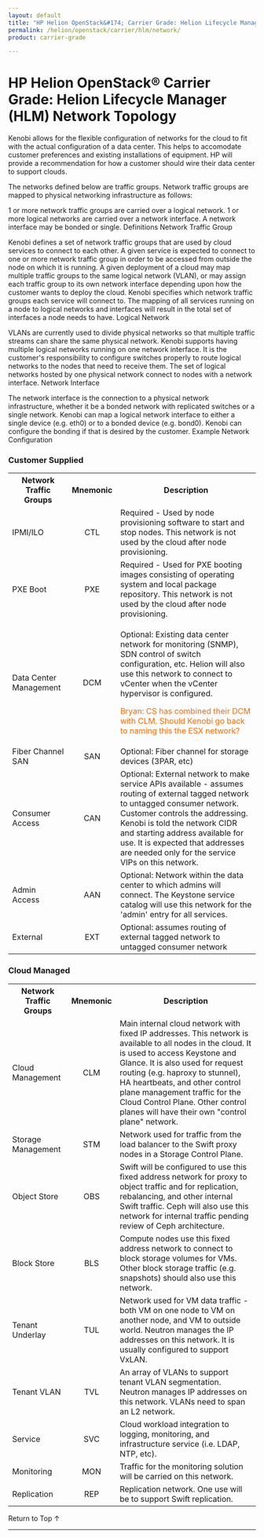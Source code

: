 ```yaml
---
layout: default
title: "HP Helion OpenStack&#174; Carrier Grade: Helion Lifecycle Manager (HLM) Network Topology"
permalink: /helion/openstack/carrier/hlm/network/
product: carrier-grade

---
```

<!--UNDER REVISION-->


<script>

function PageRefresh {
onLoad="window.refresh"
}

PageRefresh();

</script>

# HP Helion OpenStack&#174; Carrier Grade: Helion Lifecycle Manager (HLM) Network Topology

<!-- From https://rndwiki2.atlanta.hp.com/confluence/display/cloudos/Kenobi+Networking -->

Kenobi allows for the flexible configuration of networks for the cloud to fit with the actual configuration of a data center. This helps to accomodate customer preferences and existing installations of equipment. HP will provide a recommendation for how a customer should wire their data center to support clouds.

The networks defined below are traffic groups. Network traffic groups are mapped to physical networking infrastructure as follows:

1 or more network traffic groups are carried over a logical network. 1 or more logical networks are carried over a network interface. A network interface may be bonded or single.
Definitions
Network Traffic Group

Kenobi defines a set of network traffic groups that are used by cloud services to connect to each other. A given service is expected to connect to one or more network traffic group in order to be accessed from outside the node on which it is running. A given deployment of a cloud may map multiple traffic groups to the same logical network (VLAN), or may assign each traffic group to its own network interface depending upon how the customer wants to deploy the cloud. Kenobi specifies which network traffic groups each service will connect to. The mapping of all services running on a node to logical networks and interfaces will result in the total set of interfaces a node needs to have.
Logical Network

VLANs are currently used to divide physical networks so that multiple traffic streams can share the same physical network. Kenobi supports having multiple logical networks running on one network interface. It is the customer's responsibility to configure switches properly to route logical networks to the nodes that need to receive them. The set of logical networks hosted by one physical network connect to nodes with a network interface.
Network Interface

The network interface is the connection to a physical network infrastructure, whether it be a bonded network with replicated switches or a single network. Kenobi can map a logical network interface to either a single device (e.g. eth0) or to a bonded device (e.g. bond0). Kenobi can configure the bonding if that is desired by the customer.
Example Network Configuration

<h3 id="KenobiNetworking-CustomerSupplied">Customer Supplied</h3><div class="table-wrap"><table class="confluenceTable"><tbody><tr><th class="confluenceTh">Network Traffic Groups</th><th class="confluenceTh">Mnemonic</th><th class="confluenceTh">Description</th></tr><tr><td class="confluenceTd">IPMI/ILO</td><td style="text-align: center;" class="confluenceTd">CTL</td><td class="confluenceTd">Required - Used by node provisioning software to start and stop nodes. This network is not used by the cloud after node provisioning.</td></tr><tr><td class="confluenceTd">PXE Boot</td><td style="text-align: center;" class="confluenceTd">PXE</td><td class="confluenceTd">Required - Used for PXE booting images consisting of operating system and local package repository. This network is not used by the cloud after node provisioning.</td></tr><tr><td class="confluenceTd">Data Center Management</td><td style="text-align: center;" class="confluenceTd">DCM</td><td class="confluenceTd"><p>Optional: Existing data center network for monitoring (SNMP), SDN control of switch configuration, etc. Helion will also use this network to connect to vCenter when the vCenter hypervisor is configured.</p><p><span style="color: rgb(255,102,0);">Bryan: CS has combined their DCM with CLM. Should Kenobi go back to naming this the ESX network?</span></p></td></tr><tr><td class="confluenceTd">Fiber Channel SAN</td><td style="text-align: center;" class="confluenceTd">SAN</td><td class="confluenceTd">Optional: Fiber channel for storage devices (3PAR, etc)</td></tr><tr><td class="confluenceTd">Consumer Access</td><td style="text-align: center;" class="confluenceTd">CAN</td><td class="confluenceTd">Optional: External network to make service APIs available - assumes routing of external tagged network to untagged consumer network. Customer controls the addressing. Kenobi is told the network CIDR and starting address available for use. It is expected that addresses are needed only for the service VIPs on this network.</td></tr><tr><td colspan="1" class="confluenceTd">Admin Access</td><td colspan="1" style="text-align: center;" class="confluenceTd">AAN </td><td colspan="1" class="confluenceTd">Optional: Network within the data center to which admins will connect. The Keystone service catalog will use this network for the 'admin' entry for all services.</td></tr><tr><td class="confluenceTd">External</td><td style="text-align: center;" class="confluenceTd">EXT</td><td class="confluenceTd">Optional: assumes routing of external tagged network to untagged consumer network</td></tr></tbody></table></div><p> </p><h3 id="KenobiNetworking-CloudManaged">Cloud Managed</h3><div class="table-wrap"><table class="confluenceTable"><tbody><tr><th class="confluenceTh">Network Traffic Groups</th><th class="confluenceTh">Mnemonic</th><th class="confluenceTh">Description</th></tr><tr><td class="confluenceTd">Cloud Management</td><td style="text-align: center;" class="confluenceTd">CLM</td><td class="confluenceTd">Main internal cloud network with fixed IP addresses. This network is available to all nodes in the cloud. It is used to access Keystone and Glance. It is also used for request routing (e.g. haproxy to stunnel), HA heartbeats, and other control plane management traffic for the Cloud Control Plane. Other control planes will have their own &quot;control plane&quot; network.</td></tr><tr><td colspan="1" class="confluenceTd">Storage Management</td><td colspan="1" style="text-align: center;" class="confluenceTd">STM</td><td colspan="1" class="confluenceTd">Network used for traffic from the load balancer to the Swift proxy nodes in a Storage Control Plane.</td></tr><tr><td class="confluenceTd">Object Store</td><td style="text-align: center;" class="confluenceTd">OBS</td><td class="confluenceTd">Swift will be configured to use this fixed address network for proxy to object traffic and for replication, rebalancing, and other internal Swift traffic. Ceph will also use this network for internal traffic pending review of Ceph architecture.</td></tr><tr><td class="confluenceTd">Block Store</td><td style="text-align: center;" class="confluenceTd">BLS</td><td class="confluenceTd">Compute nodes use this fixed address network to connect to block storage volumes for VMs. Other block storage traffic (e.g. snapshots) should also use this network.</td></tr><tr><td class="confluenceTd">Tenant Underlay</td><td style="text-align: center;" class="confluenceTd">TUL</td><td class="confluenceTd">Network used for VM data traffic - both VM on one node to VM on another node, and VM to outside world. Neutron manages the IP addresses on this network. It is usually configured to support VxLAN.</td></tr><tr><td colspan="1" class="confluenceTd">Tenant VLAN</td><td colspan="1" style="text-align: center;" class="confluenceTd">TVL</td><td colspan="1" class="confluenceTd">An array of VLANs to support tenant VLAN segmentation. Neutron manages IP addresses on this network. VLANs need to span an L2 network.</td></tr><tr><td class="confluenceTd">Service</td><td style="text-align: center;" class="confluenceTd">SVC</td><td class="confluenceTd">Cloud workload integration to logging, monitoring, and infrastructure service (i.e. LDAP, NTP, etc).</td></tr><tr><td colspan="1" class="confluenceTd">Monitoring</td><td colspan="1" style="text-align: center;" class="confluenceTd">MON</td><td colspan="1" class="confluenceTd">Traffic for the monitoring solution will be carried on this network.</td></tr><tr><td colspan="1" class="confluenceTd">Replication</td><td colspan="1" style="text-align: center;" class="confluenceTd">REP</td><td colspan="1" class="confluenceTd">Replication network. One use will be to support Swift replication.</td></tr></tbody></table></div><p> </p>


<a href="#top" style="padding:14px 0px 14px 0px; text-decoration: none;"> Return to Top &#8593; </a>


----